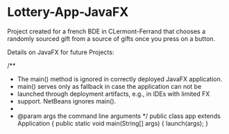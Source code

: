 # Lottery-App-JavaFX

Project created for a french BDE in CLermont-Ferrand that chooses a randomly sourced gift from a source of gifts once you press on a button.

Details on JavaFX for future Projects:

/**
 * The main() method is ignored in correctly deployed JavaFX application.
 * main() serves only as fallback in case the application can not be
 * launched through deployment artifacts, e.g., in IDEs with limited FX
 * support. NetBeans ignores main().
 *
 * @param args the command line arguments
 */
public class app extends Application {
    public static void main(String[] args) {
        launch(args);
    }


